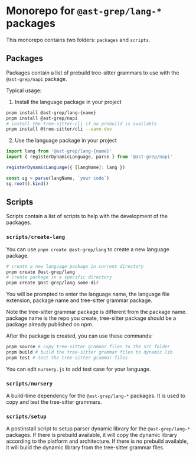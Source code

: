 # Monorepo for `@ast-grep/lang-*` packages

This monorepo contains two folders: `packages` and `scripts`.

## Packages

Packages contain a list of prebuild tree-sitter grammars to use with the `@ast-grep/napi` package.

Typical usage:

1. Install the language package in your project

```bash
pnpm install @ast-grep/lang-{name}
pnpm install @ast-grep/napi
# install the tree-sitter-cli if no prebuild is available
pnpm install @tree-sitter/cli --save-dev
```

2. Use the language package in your project

```javascript
import lang from '@ast-grep/lang-{name}'
import { registerDynamicLanguage, parse } from '@ast-grep/napi'

registerDynamicLanguage({ [langName]: lang })

const sg = parse(langName, `your code`)
sg.root().kind()
```

## Scripts

Scripts contain a list of scripts to help with the development of the packages.

### `scripts/create-lang`

You can use `pnpm create @ast-grep/lang` to create a new language package.

```bash
# create a new language package in current directory
pnpm create @ast-grep/lang
# create package in a specific directory
pnpm create @ast-grep/lang some-dir
```

You will be prompted to enter the language name, the language file extension, package name and tree-sitter grammar package.

Note the tree-sitter grammar package is different from the package name. package name is the repo you create, tree-sitter package should be a package already published on npm.

After the package is created, you can use these commands:

```bash
pnpm source # copy tree-sitter grammar files to the src folder
pnpm build # build the tree-sitter grammar files to dynamic lib
pnpm test # test the tree-sitter grammar files
```

You can edit `nursery.js` to add test case for your language.


### `scripts/nursery`

A build-time dependency for the `@ast-grep/lang-*` packages.
It is used to copy and test the tree-sitter grammars.

### `scripts/setup`

A postinstall script to setup parser dynamic library for the `@ast-grep/lang-*` packages.
If there is prebuild available, it will copy the dynamic library according to the platform and architecture.
If there is no prebuild available, it will build the dynamic library from the tree-sitter grammar files.
